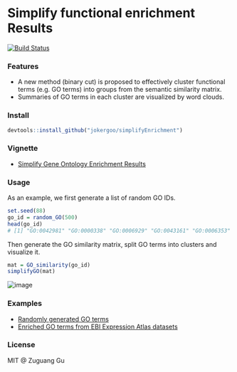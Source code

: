 # Simplify functional enrichment Results

[![Build Status](https://travis-ci.org/jokergoo/simplifyGO.svg)](https://travis-ci.org/jokergoo/simplifyGO)

### Features

- A new method (binary cut) is proposed to effectively cluster functional terms (e.g. GO terms) into groups from the semantic similarity matrix.
- Summaries of GO terms in each cluster are visualized by word clouds.


### Install

```r
devtools::install_github("jokergoo/simplifyEnrichment")
```

### Vignette

- [Simplify Gene Ontology Enrichment Results](https://jokergoo.github.io/simplifyEnrichment/articles/simplifyGO.html)

### Usage

As an example, we first generate a list of random GO IDs.

```r
set.seed(88)
go_id = random_GO(500)
head(go_id)
# [1] "GO:0042981" "GO:0000338" "GO:0006929" "GO:0043161" "GO:0006353" "GO:0046101"
```

Then generate the GO similarity matrix, split GO terms into clusters and visualize it.

```r
mat = GO_similarity(go_id)
simplifyGO(mat)
```

![image](https://user-images.githubusercontent.com/449218/79051702-027a4d00-7c32-11ea-887e-ed3e171a03a0.png)

### Examples

- [Randomly generated GO terms](https://jokergoo.github.io/simplifyGO_figures/random_BP.html)
- [Enriched GO terms from EBI Expression Atlas datasets](https://jokergoo.github.io/simplifyGO_figures/EBI_Expression_Atlas.html)

### License

MIT @ Zuguang Gu
